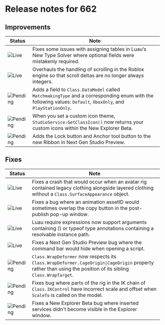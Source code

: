 # Release notes for 662

## Improvements

| Status | Note |
|--------|------|
| ![Live](https://img.shields.io/badge/Live-009E57?style=flat)  | Fixes some issues with assigning tables in Luau’s New Type Solver where optional fields were mistakenly required. |
| ![Live](https://img.shields.io/badge/Live-009E57?style=flat)  | Overhauls the handling of scrolling in the Roblox engine so that scroll deltas are no longer always integers. |
| ![Pending](https://img.shields.io/badge/Pending-DEA517?style=flat)  | Adds a field to <code>Class.DataModel</code> called <code>MatchmakingType</code> and a corresponding enum with the following values: <code>Default</code>, <code>XboxOnly</code>, and <code>PlayStationOnly</code>. |
| ![Pending](https://img.shields.io/badge/Pending-DEA517?style=flat)  | When you set a custom icon theme, <code>StudioService:GetClassIcon()</code> now returns your custom icons within the New Explorer Beta. |
| ![Pending](https://img.shields.io/badge/Pending-DEA517?style=flat)  | Adds the Lock button and Anchor tool button to the new Ribbon in Next Gen Studio Preview. |
## Fixes

| Status | Note |
|--------|------|
| ![Live](https://img.shields.io/badge/Live-009E57?style=flat)  | Fixes a crash that would occur when an avatar rig contained legacy clothing alongside layered clothing without a <code>Class.SurfaceAppearance</code> object. |
| ![Live](https://img.shields.io/badge/Live-009E57?style=flat)  | Fixes a bug where an animation assetID would sometimes overlap the copy button in the post-publish pop-up window. |
| ![Live](https://img.shields.io/badge/Live-009E57?style=flat)  | Luau require expressions now support arguments containing () or typeof type annotations containing a resolvable instance path. |
| ![Live](https://img.shields.io/badge/Live-009E57?style=flat)  | Fixes a Next Gen Studio Preview bug where the command bar would hide when opening a script. |
| ![Pending](https://img.shields.io/badge/Pending-DEA517?style=flat)  | <code>Class.WrapDeformer</code> now respects its <code>Class.WrapDeformer.CageOrigin\|CageOrigin</code> property rather than using the position of its sibling <code>Class.WrapTarget</code>. |
| ![Pending](https://img.shields.io/badge/Pending-DEA517?style=flat)  | Fixes bug where parts of the rig in the IK chain of <code>Class.IKControl</code> have incorrect scale and offset when <code>ScaleTo</code> is called on the model. |
| ![Pending](https://img.shields.io/badge/Pending-DEA517?style=flat)  | Fixes a New Explorer Beta bug where inserted services didn't become visible in the Explorer window. |
